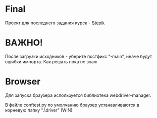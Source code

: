 # Final

Проект для последнего задания курса - [Stepik](https://stepik.org/course/575)

# ВАЖНО!

После загрузки исходников - уберите постфикс "-main", иначе будут ошибки импорта. Как решать пока не знаю

# Browser

Для запуска браузера используется библиотека webdriver-manager. 

В файле conftest.py по умолчанию браузер устанавливаются в корневую папку ".\\driver" (WIN)

